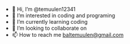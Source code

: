 - 👋 Hi, I’m @temuulen12341
- 👀 I’m interested in coding and programing
- 🌱 I’m currently learning coding
- 💞️ I’m looking to collaborate on 
- 📫 How to reach me baltemuulen@gmail.com

<!---
temuulen12341/temuulen12341 is a ✨ special ✨ repository because its `README.md` (this file) appears on your GitHub profile.
You can click the Preview link to take a look at your changes.
--->
